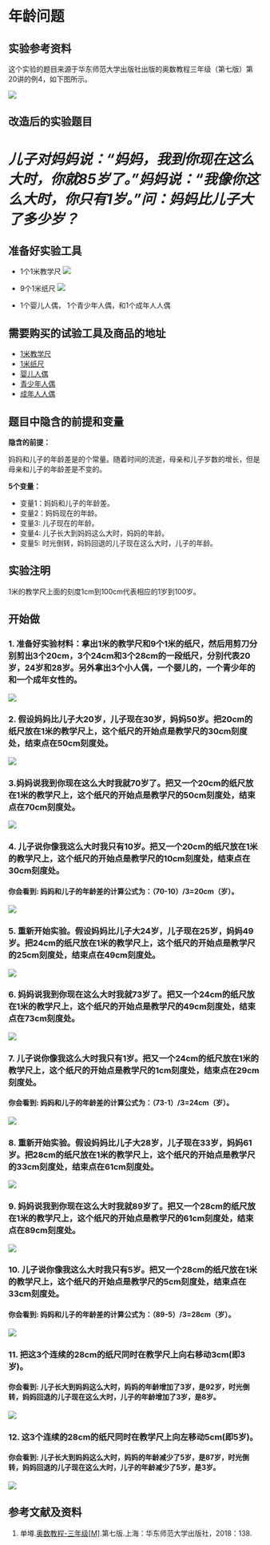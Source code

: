 ﻿# 年龄问题

## 实验参考资料

这个实验的题目来源于华东师范大学出版社出版的奥数教程三年级（第七版）第20讲的例4，如下图所示。

![](/images/奥数/三年级/年龄问题/年龄问题-奥数教程3年级-p138.jpg)

## 改造后的实验题目

# *儿子对妈妈说：“妈妈，我到你现在这么大时，你就85岁了。”妈妈说：“我像你这么大时，你只有1岁。”问：妈妈比儿子大了多少岁？* #

## 准备好实验工具

- 1个1米教学尺
![](/images/奥数/三年级/年龄问题/1米教学尺.jpg)

- 9个1米纸尺
![](/images/奥数/三年级/年龄问题/1米纸尺.jpg)

- 1个婴儿人偶， 1个青少年人偶，和1个成年人人偶
 
## 需要购买的试验工具及商品的地址

- [1米教学尺](https://item.taobao.com/item.htm?spm=a1z0d.6639537.1997196601.66.7a497484xfOZhu&id=562589305422)
- [1米纸尺](https://item.taobao.com/item.htm?spm=a1z0d.6639537.1997196601.78.7a497484xfOZhu&id=560904527372)
- [婴儿人偶](https://item.taobao.com/item.htm?spm=a1z0d.6639537.1997196601.55.7a497484xfOZhu&id=547382002201)
- [青少年人偶](https://item.taobao.com/item.htm?spm=a1z0d.6639537.1997196601.44.7a497484xfOZhu&id=586300727128)
- [成年人人偶](https://detail.tmall.com/item.htm?spm=a1z0d.6639537.1997196601.4.7a497484xfOZhu&id=566364308100)

## 题目中隐含的前提和变量

**隐含的前提：**

妈妈和儿子的年龄差是的个常量。随着时间的流逝，母亲和儿子岁数的增长，但是母亲和儿子的年龄差是不变的。

**5个变量：**

- 变量1：妈妈和儿子的年龄差。
- 变量2：妈妈现在的年龄。
- 变量3: 儿子现在的年龄。
- 变量4: 儿子长大到妈妈这么大时，妈妈的年龄。
- 变量5: 时光倒转，妈妈回退的儿子现在这么大时，儿子的年龄。

## 实验注明

1米的教学尺上面的刻度1cm到100cm代表相应的1岁到100岁。
 
## 开始做

### 1. 准备好实验材料：拿出1米的教学尺和9个1米的纸尺，然后用剪刀分别剪出3个20cm，3个24cm和3个28cm的一段纸尺，分别代表20岁，24岁和28岁。另外拿出3个小人偶，一个婴儿的，一个青少年的和一个成年女性的。

![](/images/奥数/三年级/年龄问题/1a.jpg)

### 2. 假设妈妈比儿子大20岁，儿子现在30岁，妈妈50岁。把20cm的纸尺放在1米的教学尺上，这个纸尺的开始点是教学尺的30cm刻度处，结束点在50cm刻度处。

![](/images/奥数/三年级/年龄问题/2a.jpg)

### 3.妈妈说我到你现在这么大时我就70岁了。把又一个20cm的纸尺放在1米的教学尺上，这个纸尺的开始点是教学尺的50cm刻度处，结束点在70cm刻度处。

![](/images/奥数/三年级/年龄问题/3a.jpg)

### 4. 儿子说你像我这么大时我只有10岁。把又一个20cm的纸尺放在1米的教学尺上，这个纸尺的开始点是教学尺的10cm刻度处，结束点在30cm刻度处。

#### 你会看到: 妈妈和儿子的年龄差的计算公式为：（70-10）/3=20cm（岁）。

![](/images/奥数/三年级/年龄问题/4a.jpg)

### 5. 重新开始实验。假设妈妈比儿子大24岁，儿子现在25岁，妈妈49岁。把24cm的纸尺放在1米的教学尺上，这个纸尺的开始点是教学尺的25cm刻度处，结束点在49cm刻度处。

![](/images/奥数/三年级/年龄问题/5a.jpg)

### 6. 妈妈说我到你现在这么大时我就73岁了。把又一个24cm的纸尺放在1米的教学尺上，这个纸尺的开始点是教学尺的49cm刻度处，结束点在73cm刻度处。

![](/images/奥数/三年级/年龄问题/6a.jpg)

### 7. 儿子说你像我这么大时我只有1岁。把又一个24cm的纸尺放在1米的教学尺上，这个纸尺的开始点是教学尺的1cm刻度处，结束点在29cm刻度处。

#### 你会看到: 妈妈和儿子的年龄差的计算公式为：（73-1）/3=24cm（岁）。

![](/images/奥数/三年级/年龄问题/7a.jpg)

### 8. 重新开始实验。假设妈妈比儿子大28岁，儿子现在33岁，妈妈61岁。把28cm的纸尺放在1米的教学尺上，这个纸尺的开始点是教学尺的33cm刻度处，结束点在61cm刻度处。

![](/images/奥数/三年级/年龄问题/8a.jpg)

### 9. 妈妈说我到你现在这么大时我就89岁了。把又一个28cm的纸尺放在1米的教学尺上，这个纸尺的开始点是教学尺的61cm刻度处，结束点在89cm刻度处。

![](/images/奥数/三年级/年龄问题/9a.jpg)

### 10. 儿子说你像我这么大时我只有5岁。把又一个28cm的纸尺放在1米的教学尺上，这个纸尺的开始点是教学尺的5cm刻度处，结束点在33cm刻度处。

#### 你会看到: 妈妈和儿子的年龄差的计算公式为：（89-5）/3=28cm（岁）。

![](/images/奥数/三年级/年龄问题/10a.jpg)

### 11. 把这3个连续的28cm的纸尺同时在教学尺上向右移动3cm(即3岁)。

#### 你会看到: 儿子长大到妈妈这么大时，妈妈的年龄增加了3岁，是92岁，时光倒转，妈妈回退的儿子现在这么大时，儿子的年龄增加了3岁，是8岁。

![](/images/奥数/三年级/年龄问题/11a.jpg)

### 12. 这3个连续的28cm的纸尺同时在教学尺上向左移动5cm(即5岁)。

#### 你会看到: 儿子长大到妈妈这么大时，妈妈的年龄减少了5岁，是87岁，时光倒转，妈妈回退的儿子现在这么大时，儿子的年龄减少了5岁，是3岁。

![](/images/奥数/三年级/年龄问题/12a.jpg)


## 参考文献及资料

1. 单壿.[奥数教程-三年级[M]](https://detail.tmall.com/item.htm?id=574232430884&spm=a1z09.2.0.0.56c02e8dzIScqq&_u=tc6ncud438b).第七版.上海：华东师范大学出版社，2018：138.